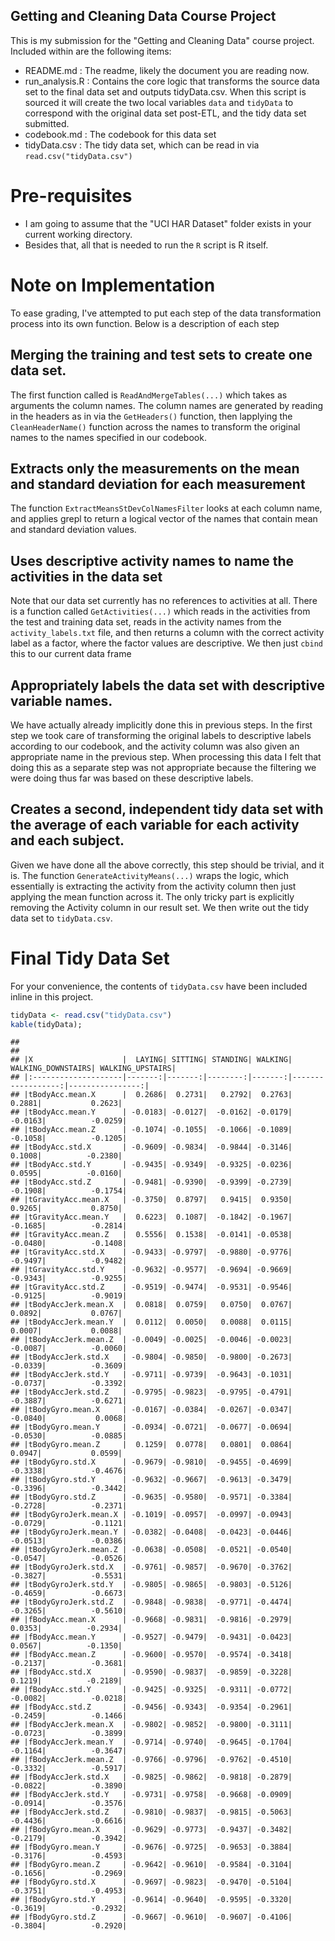 Getting and Cleaning Data Course Project
--------------------------------------
This is my submission for the "Getting and Cleaning Data" course project.  Included within are the following items:

- README.md : The readme, likely the document you are reading now.
- run_analysis.R : Contains the core logic that transforms the source data set to the final data set and outputs tidyData.csv.  When this script is sourced it will create the two local variables `data` and `tidyData` to correspond with the original data set post-ETL, and the tidy data set submitted.
- codebook.md : The codebook for this data set
- tidyData.csv : The tidy data set, which can be read in via `read.csv("tidyData.csv")`

# Pre-requisites

- I am going to assume that the "UCI HAR Dataset" folder exists in your current working directory.  
- Besides that, all that is needed to run the `R` script is R itself.

# Note on Implementation

To ease grading, I've attempted to put each step of the data transformation process into its own function.  Below is a description of each step

## Merging the training and test sets to create one data set.
The first function called is `ReadAndMergeTables(...)` which takes as arguments the column names.  The column names are generated by reading in the headers as in via the `GetHeaders()` function, then lapplying the `CleanHeaderName()` function across the names to transform the original names to the names specified in our codebook.

## Extracts only the measurements on the mean and standard deviation for each measurement

The function `ExtractMeansStDevColNamesFilter` looks at each column name, and applies grepl to return a logical vector of the names that contain mean and standard deviation values.

## Uses descriptive activity names to name the activities in the data set

Note that our data set currently has no references to activities at all.  There is a function called `GetActivities(...)` which reads in the activities from the test and training data set, reads in the activity names from the `activity_labels.txt` file, and then returns a column with the correct activity label as a factor, where the factor values are descriptive.  We then just `cbind` this to our current data frame

## Appropriately labels the data set with descriptive variable names. 

We have actually already implicitly done this in previous steps.  In the first step we took care of transforming the original labels to descriptive labels according to our codebook, and the activity column was also given an appropriate name in the previous step.  When processing this data I felt that doing this as a separate step was not appropriate because the filtering we were doing thus far was based on these descriptive labels.

## Creates a second, independent tidy data set with the average of each variable for each activity and each subject. 

Given we have done all the above correctly, this step should be trivial, and it is.  The function `GenerateActivityMeans(...)` wraps the logic, which essentially is extracting the activity from the activity column then just applying the mean function across it.  The only tricky part is explicitly removing the Activity column in our result set.  We then write out the tidy data set to `tidyData.csv`.

# Final Tidy Data Set

For your convenience, the contents of `tidyData.csv` have been included inline in this project.


```r
tidyData <- read.csv("tidyData.csv")
kable(tidyData);
```

```
## 
## 
## |X                    |  LAYING| SITTING| STANDING| WALKING| WALKING_DOWNSTAIRS| WALKING_UPSTAIRS|
## |:--------------------|-------:|-------:|--------:|-------:|------------------:|----------------:|
## |tBodyAcc.mean.X      |  0.2686|  0.2731|   0.2792|  0.2763|             0.2881|           0.2623|
## |tBodyAcc.mean.Y      | -0.0183| -0.0127|  -0.0162| -0.0179|            -0.0163|          -0.0259|
## |tBodyAcc.mean.Z      | -0.1074| -0.1055|  -0.1066| -0.1089|            -0.1058|          -0.1205|
## |tBodyAcc.std.X       | -0.9609| -0.9834|  -0.9844| -0.3146|             0.1008|          -0.2380|
## |tBodyAcc.std.Y       | -0.9435| -0.9349|  -0.9325| -0.0236|             0.0595|          -0.0160|
## |tBodyAcc.std.Z       | -0.9481| -0.9390|  -0.9399| -0.2739|            -0.1908|          -0.1754|
## |tGravityAcc.mean.X   | -0.3750|  0.8797|   0.9415|  0.9350|             0.9265|           0.8750|
## |tGravityAcc.mean.Y   |  0.6223|  0.1087|  -0.1842| -0.1967|            -0.1685|          -0.2814|
## |tGravityAcc.mean.Z   |  0.5556|  0.1538|  -0.0141| -0.0538|            -0.0480|          -0.1408|
## |tGravityAcc.std.X    | -0.9433| -0.9797|  -0.9880| -0.9776|            -0.9497|          -0.9482|
## |tGravityAcc.std.Y    | -0.9632| -0.9577|  -0.9694| -0.9669|            -0.9343|          -0.9255|
## |tGravityAcc.std.Z    | -0.9519| -0.9474|  -0.9531| -0.9546|            -0.9125|          -0.9019|
## |tBodyAccJerk.mean.X  |  0.0818|  0.0759|   0.0750|  0.0767|             0.0892|           0.0767|
## |tBodyAccJerk.mean.Y  |  0.0112|  0.0050|   0.0088|  0.0115|             0.0007|           0.0088|
## |tBodyAccJerk.mean.Z  | -0.0049| -0.0025|  -0.0046| -0.0023|            -0.0087|          -0.0060|
## |tBodyAccJerk.std.X   | -0.9804| -0.9850|  -0.9800| -0.2673|            -0.0339|          -0.3609|
## |tBodyAccJerk.std.Y   | -0.9711| -0.9739|  -0.9643| -0.1031|            -0.0737|          -0.3392|
## |tBodyAccJerk.std.Z   | -0.9795| -0.9823|  -0.9795| -0.4791|            -0.3887|          -0.6271|
## |tBodyGyro.mean.X     | -0.0167| -0.0384|  -0.0267| -0.0347|            -0.0840|           0.0068|
## |tBodyGyro.mean.Y     | -0.0934| -0.0721|  -0.0677| -0.0694|            -0.0530|          -0.0885|
## |tBodyGyro.mean.Z     |  0.1259|  0.0778|   0.0801|  0.0864|             0.0947|           0.0599|
## |tBodyGyro.std.X      | -0.9679| -0.9810|  -0.9455| -0.4699|            -0.3338|          -0.4676|
## |tBodyGyro.std.Y      | -0.9632| -0.9667|  -0.9613| -0.3479|            -0.3396|          -0.3442|
## |tBodyGyro.std.Z      | -0.9635| -0.9580|  -0.9571| -0.3384|            -0.2728|          -0.2371|
## |tBodyGyroJerk.mean.X | -0.1019| -0.0957|  -0.0997| -0.0943|            -0.0729|          -0.1121|
## |tBodyGyroJerk.mean.Y | -0.0382| -0.0408|  -0.0423| -0.0446|            -0.0513|          -0.0386|
## |tBodyGyroJerk.mean.Z | -0.0638| -0.0508|  -0.0521| -0.0540|            -0.0547|          -0.0526|
## |tBodyGyroJerk.std.X  | -0.9761| -0.9857|  -0.9670| -0.3762|            -0.3827|          -0.5531|
## |tBodyGyroJerk.std.Y  | -0.9805| -0.9865|  -0.9803| -0.5126|            -0.4659|          -0.6673|
## |tBodyGyroJerk.std.Z  | -0.9848| -0.9838|  -0.9771| -0.4474|            -0.3265|          -0.5610|
## |fBodyAcc.mean.X      | -0.9668| -0.9831|  -0.9816| -0.2979|             0.0353|          -0.2934|
## |fBodyAcc.mean.Y      | -0.9527| -0.9479|  -0.9431| -0.0423|             0.0567|          -0.1350|
## |fBodyAcc.mean.Z      | -0.9600| -0.9570|  -0.9574| -0.3418|            -0.2137|          -0.3681|
## |fBodyAcc.std.X       | -0.9590| -0.9837|  -0.9859| -0.3228|             0.1219|          -0.2189|
## |fBodyAcc.std.Y       | -0.9425| -0.9325|  -0.9311| -0.0772|            -0.0082|          -0.0218|
## |fBodyAcc.std.Z       | -0.9456| -0.9343|  -0.9354| -0.2961|            -0.2459|          -0.1466|
## |fBodyAccJerk.mean.X  | -0.9802| -0.9852|  -0.9800| -0.3111|            -0.0723|          -0.3899|
## |fBodyAccJerk.mean.Y  | -0.9714| -0.9740|  -0.9645| -0.1704|            -0.1164|          -0.3647|
## |fBodyAccJerk.mean.Z  | -0.9766| -0.9796|  -0.9762| -0.4510|            -0.3332|          -0.5917|
## |fBodyAccJerk.std.X   | -0.9825| -0.9862|  -0.9818| -0.2879|            -0.0822|          -0.3890|
## |fBodyAccJerk.std.Y   | -0.9731| -0.9758|  -0.9668| -0.0909|            -0.0914|          -0.3576|
## |fBodyAccJerk.std.Z   | -0.9810| -0.9837|  -0.9815| -0.5063|            -0.4436|          -0.6616|
## |fBodyGyro.mean.X     | -0.9629| -0.9773|  -0.9437| -0.3482|            -0.2179|          -0.3942|
## |fBodyGyro.mean.Y     | -0.9676| -0.9725|  -0.9653| -0.3884|            -0.3176|          -0.4593|
## |fBodyGyro.mean.Z     | -0.9642| -0.9610|  -0.9584| -0.3104|            -0.1656|          -0.2969|
## |fBodyGyro.std.X      | -0.9697| -0.9823|  -0.9470| -0.5104|            -0.3751|          -0.4953|
## |fBodyGyro.std.Y      | -0.9614| -0.9640|  -0.9595| -0.3320|            -0.3619|          -0.2932|
## |fBodyGyro.std.Z      | -0.9667| -0.9610|  -0.9607| -0.4106|            -0.3804|          -0.2920|
```
